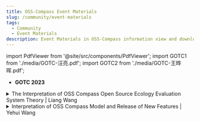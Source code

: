 ```yaml
---
title: OSS-Compass Event Materials
slug: /community/event-materials
tags:
  - Community
  - Event Materials
description: Event Materials in OSS-Compass information view and download
---
```


import PdfViewer from '@site/src/components/PdfViewer';
import GOTC1 from './media/GOTC-汪亮.pdf';
import GOTC2 from './media/GOTC-王晔晖.pdf';

- **GOTC 2023**

<details>
<summary>The Interpretation of OSS Compass Open Source Ecology Evaluation System Theory | Liang Wang</summary>
&ensp;&ensp;<a target="\_blank" href={GOTC1} download="GOTC-汪亮.pdf">Download</a>
<PdfViewer pdfUrl={GOTC1} />
</details>

<details>
<summary>Interpretation of OSS Compass Model and Release of New Features | Yehui Wang</summary>
&ensp;&ensp;<a target="\_blank" href={GOTC2} download="GOTC-王晔晖.pdf">Download</a>
<PdfViewer pdfUrl={GOTC2} />
</details>
